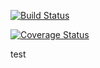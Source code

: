 [![Build Status](https://app.travis-ci.com/jakesway99/swe1-app.svg?branch=main)](https://app.travis-ci.com/jakesway99/swe1-app)

[![Coverage Status](https://coveralls.io/repos/github/jakesway99/swe1-app/badge.svg?branch=main)](https://coveralls.io/github/jakesway99/swe1-app?branch=main)

test 